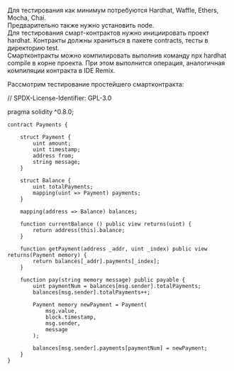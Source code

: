 Для тестирования как минимум потребуются Hardhat, Waffle, Ethers, Mocha, Chai.  
Предварительно также нужно установить node.  
Для тестирования смарт-контрактов нужно инициировать проект hardhat. Контракты должны храниться в 
пакете contracts, тесты в директорию test.  
Смартконтракты можно компилировать выполнив команду npx hardhat compile в корне проекта. При этом выполнится
операция, аналогичная компиляции контракта в IDE Remix.  

Рассмотрим тестирование простейшего смартконтракта:  

// SPDX-License-Identifier: GPL-3.0

pragma solidity ^0.8.0;


    contract Payments {
    
        struct Payment {
            uint amount;
            uint timestamp;
            address from;
            string message;
        }
    
        struct Balance {
            uint totalPayments;
            mapping(uint => Payment) payments;
        }
    
        mapping(address => Balance) balances;
    
        function currentBalance () public view returns(uint) {
            return address(this).balance;
        }
    
        function getPayment(address _addr, uint _index) public view returns(Payment memory) {
            return balances[_addr].payments[_index];
        }
    
        function pay(string memory message) public payable {
            uint paymentNum = balances[msg.sender].totalPayments;
            balances[msg.sender].totalPayments++;
    
            Payment memory newPayment = Payment(
                msg.value,
                block.timestamp,
                msg.sender,
                message
            );
    
            balances[msg.sender].payments[paymentNum] = newPayment;
        } 
    }
   

